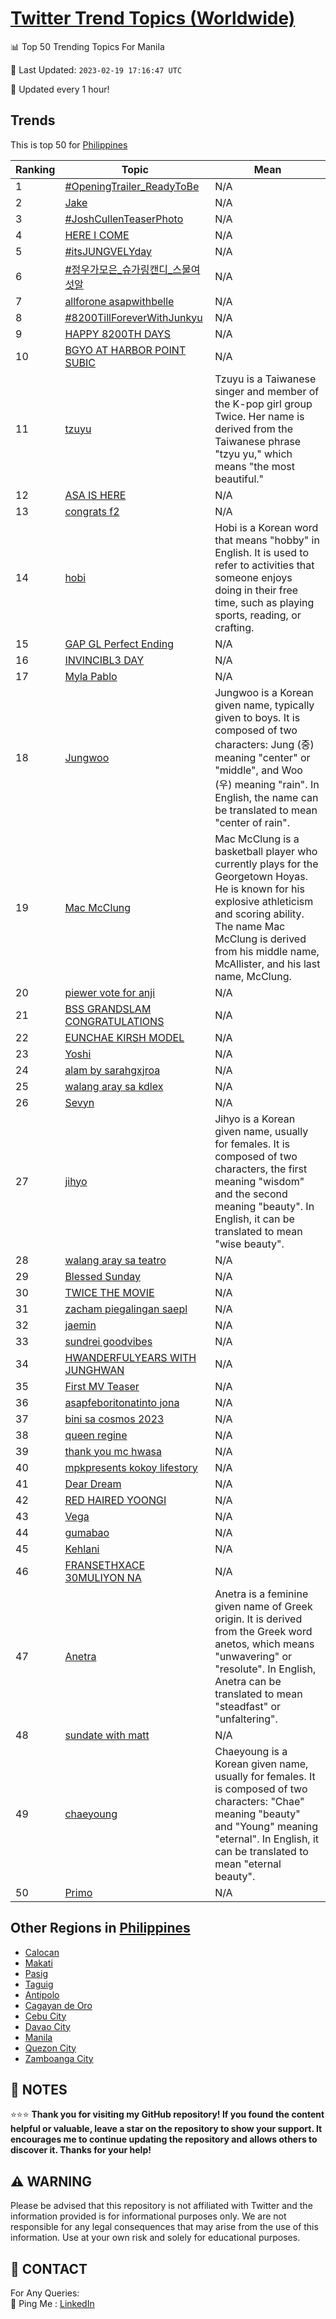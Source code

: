 [Twitter Trend Topics (Worldwide)](https://github.com/ErcinDedeoglu/Twitter-Trend-Topics)
==========


📊 Top 50 Trending Topics For Manila

📆 Last Updated: `2023-02-19 17:16:47 UTC`

🔧 Updated every 1 hour!


## Trends

This is top 50 for [Philippines](</Philippines>)

| Ranking | Topic | Mean |
| ------- | ------------ | ------------ |
| 1 | [#OpeningTrailer_ReadyToBe](http://twitter.com/search?q=%23OpeningTrailer_ReadyToBe) | N/A |
| 2 | [Jake](http://twitter.com/search?q=Jake) | N/A |
| 3 | [#JoshCullenTeaserPhoto](http://twitter.com/search?q=%23JoshCullenTeaserPhoto) | N/A |
| 4 | [HERE I COME](http://twitter.com/search?q=HERE+I+COME) | N/A |
| 5 | [#itsJUNGVELYday](http://twitter.com/search?q=%23itsJUNGVELYday) | N/A |
| 6 | [#정우가모은_슈가링캔디_스물여섯알](http://twitter.com/search?q=%23%ec%a0%95%ec%9a%b0%ea%b0%80%eb%aa%a8%ec%9d%80_%ec%8a%88%ea%b0%80%eb%a7%81%ec%ba%94%eb%94%94_%ec%8a%a4%eb%ac%bc%ec%97%ac%ec%84%af%ec%95%8c) | N/A |
| 7 | [allforone asapwithbelle](http://twitter.com/search?q=allforone+asapwithbelle) | N/A |
| 8 | [#8200TillForeverWithJunkyu](http://twitter.com/search?q=%238200TillForeverWithJunkyu) | N/A |
| 9 | [HAPPY 8200TH DAYS](http://twitter.com/search?q=HAPPY+8200TH+DAYS) | N/A |
| 10 | [BGYO AT HARBOR POINT SUBIC](http://twitter.com/search?q=BGYO+AT+HARBOR+POINT+SUBIC) | N/A |
| 11 | [tzuyu](http://twitter.com/search?q=tzuyu) | Tzuyu is a Taiwanese singer and member of the K-pop girl group Twice. Her name is derived from the Taiwanese phrase "tzyu yu," which means "the most beautiful." |
| 12 | [ASA IS HERE](http://twitter.com/search?q=ASA+IS+HERE) | N/A |
| 13 | [congrats f2](http://twitter.com/search?q=congrats+f2) | N/A |
| 14 | [hobi](http://twitter.com/search?q=hobi) | Hobi is a Korean word that means "hobby" in English. It is used to refer to activities that someone enjoys doing in their free time, such as playing sports, reading, or crafting. |
| 15 | [GAP GL Perfect Ending](http://twitter.com/search?q=GAP+GL+Perfect+Ending) | N/A |
| 16 | [INVINCIBL3 DAY](http://twitter.com/search?q=INVINCIBL3+DAY) | N/A |
| 17 | [Myla Pablo](http://twitter.com/search?q=Myla+Pablo) | N/A |
| 18 | [Jungwoo](http://twitter.com/search?q=Jungwoo) | Jungwoo is a Korean given name, typically given to boys. It is composed of two characters: Jung (중) meaning "center" or "middle", and Woo (우) meaning "rain". In English, the name can be translated to mean "center of rain". |
| 19 | [Mac McClung](http://twitter.com/search?q=Mac+McClung) | Mac McClung is a basketball player who currently plays for the Georgetown Hoyas. He is known for his explosive athleticism and scoring ability. The name Mac McClung is derived from his middle name, McAllister, and his last name, McClung. |
| 20 | [piewer vote for anji](http://twitter.com/search?q=piewer+vote+for+anji) | N/A |
| 21 | [BSS GRANDSLAM CONGRATULATIONS](http://twitter.com/search?q=BSS+GRANDSLAM+CONGRATULATIONS) | N/A |
| 22 | [EUNCHAE KIRSH MODEL](http://twitter.com/search?q=EUNCHAE+KIRSH+MODEL) | N/A |
| 23 | [Yoshi](http://twitter.com/search?q=Yoshi) | N/A |
| 24 | [alam by sarahgxjroa](http://twitter.com/search?q=alam+by+sarahgxjroa) | N/A |
| 25 | [walang aray sa kdlex](http://twitter.com/search?q=walang+aray+sa+kdlex) | N/A |
| 26 | [Sevyn](http://twitter.com/search?q=Sevyn) | N/A |
| 27 | [jihyo](http://twitter.com/search?q=jihyo) | Jihyo is a Korean given name, usually for females. It is composed of two characters, the first meaning "wisdom" and the second meaning "beauty". In English, it can be translated to mean "wise beauty". |
| 28 | [walang aray sa teatro](http://twitter.com/search?q=walang+aray+sa+teatro) | N/A |
| 29 | [Blessed Sunday](http://twitter.com/search?q=Blessed+Sunday) | N/A |
| 30 | [TWICE THE MOVIE](http://twitter.com/search?q=TWICE+THE+MOVIE) | N/A |
| 31 | [zacham piegalingan saepl](http://twitter.com/search?q=zacham+piegalingan+saepl) | N/A |
| 32 | [jaemin](http://twitter.com/search?q=jaemin) | N/A |
| 33 | [sundrei goodvibes](http://twitter.com/search?q=sundrei+goodvibes) | N/A |
| 34 | [HWANDERFULYEARS WITH JUNGHWAN](http://twitter.com/search?q=HWANDERFULYEARS+WITH+JUNGHWAN) | N/A |
| 35 | [First MV Teaser](http://twitter.com/search?q=First+MV+Teaser) | N/A |
| 36 | [asapfeboritonatinto jona](http://twitter.com/search?q=asapfeboritonatinto+jona) | N/A |
| 37 | [bini sa cosmos 2023](http://twitter.com/search?q=bini+sa+cosmos+2023) | N/A |
| 38 | [queen regine](http://twitter.com/search?q=queen+regine) | N/A |
| 39 | [thank you mc hwasa](http://twitter.com/search?q=thank+you+mc+hwasa) | N/A |
| 40 | [mpkpresents kokoy lifestory](http://twitter.com/search?q=mpkpresents+kokoy+lifestory) | N/A |
| 41 | [Dear Dream](http://twitter.com/search?q=Dear+Dream) | N/A |
| 42 | [RED HAIRED YOONGI](http://twitter.com/search?q=RED+HAIRED+YOONGI) | N/A |
| 43 | [Vega](http://twitter.com/search?q=Vega) | N/A |
| 44 | [gumabao](http://twitter.com/search?q=gumabao) | N/A |
| 45 | [Kehlani](http://twitter.com/search?q=Kehlani) | N/A |
| 46 | [FRANSETHXACE 30MULIYON NA](http://twitter.com/search?q=FRANSETHXACE+30MULIYON+NA) | N/A |
| 47 | [Anetra](http://twitter.com/search?q=Anetra) | Anetra is a feminine given name of Greek origin. It is derived from the Greek word anetos, which means "unwavering" or "resolute". In English, Anetra can be translated to mean "steadfast" or "unfaltering". |
| 48 | [sundate with matt](http://twitter.com/search?q=sundate+with+matt) | N/A |
| 49 | [chaeyoung](http://twitter.com/search?q=chaeyoung) | Chaeyoung is a Korean given name, usually for females. It is composed of two characters: "Chae" meaning "beauty" and "Young" meaning "eternal". In English, it can be translated to mean "eternal beauty". |
| 50 | [Primo](http://twitter.com/search?q=Primo) | N/A |



## Other Regions in [Philippines](</Philippines>)

* [Calocan](</Philippines/Calocan.md>)
* [Makati](</Philippines/Makati.md>)
* [Pasig](</Philippines/Pasig.md>)
* [Taguig](</Philippines/Taguig.md>)
* [Antipolo](</Philippines/Antipolo.md>)
* [Cagayan de Oro](</Philippines/Cagayan de Oro.md>)
* [Cebu City](</Philippines/Cebu City.md>)
* [Davao City](</Philippines/Davao City.md>)
* [Manila](</Philippines/Manila.md>)
* [Quezon City](</Philippines/Quezon City.md>)
* [Zamboanga City](</Philippines/Zamboanga City.md>)



## 📝 NOTES

⭐⭐⭐ **Thank you for visiting my GitHub repository! If you found the content helpful or valuable, leave a star on the repository to show your support. It encourages me to continue updating the repository and allows others to discover it. Thanks for your help!**


## ⚠️ WARNING

Please be advised that this repository is not affiliated with Twitter and the information provided is for informational purposes only. We are not responsible for any legal consequences that may arise from the use of this information. Use at your own risk and solely for educational purposes.


## 📨 CONTACT

 For Any Queries:  
            🏓 Ping Me : [LinkedIn](https://www.linkedin.com/in/ercindedeoglu/)
